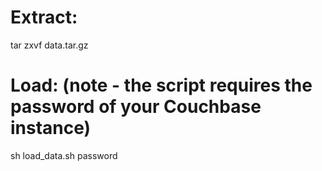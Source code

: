 # Extract:

tar zxvf data.tar.gz

# Load: (note - the script requires the password of your Couchbase instance)

sh load_data.sh password

